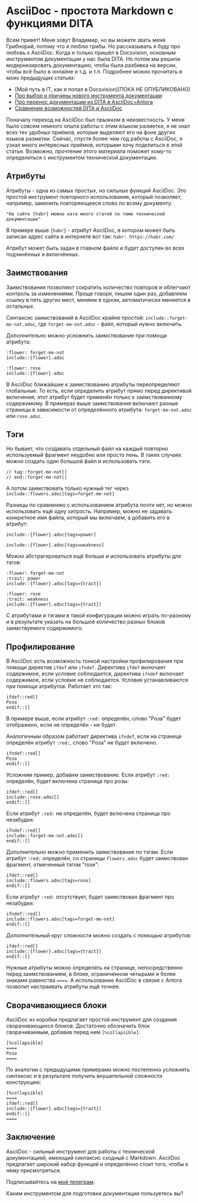 # AsciiDoc - простота Markdown с функциями DITA

Всем привет! Меня зовут Владимир, но вы можете звать меня Грибнорий, потому что я люблю грибы. Но рассказывать я буду про любовь к AsciiDoc. Когда я только пришёл в Docsvision, основным инструментом документации у нас была DITA. Но потом мы решили модернизировать документацию, чтобы была разбивка на версии, чтобы всё было в онлайне и т.д. и т.п. Подробнее можно прочитать в моих предыдущих статьях:

- [Мой путь в IT, как я попал в Docsvision](ПОКА НЕ ОПУБЛИКОВАНО)
- [Про выбор и причины нового инструмента документации](https://habr.com/ru/post/589457/)
- [Про перенос документации из DITA в AsciiDoc+Antora](https://habr.com/ru/post/592477/)
- [Сравнение возможностей DITA и AsciiDoc](https://habr.com/ru/post/657977/)

Поначалу переход на AsciiDoc был прыжком в неизвестность. У меня было совсем немного опыта работы с этим языком разметки, я не знал всех тех удобных приёмов, которые выделяют его на фоне других языков разметки. Сейчас, спустя более чем год работы с AsciiDoc, я узнал много интересных приёмов, которыми хочу поделиться в этой статье. Возможно, прочтение этого материала поможет кому-то определиться с инструментом технической документации.

## Атрибуты 

Атрибуты - одна из самых простых, но сильных функций AsciiDoc. 
Это простой инструмент повторного использования, который позволяет, например, заменить повторяющееся слово по всему документу:

`"На сайте {habr} можно нати много статей по теме технической документации"`

В примере выше `{habr}` - атрибут AsciiDoc, в котором может быть записан адрес сайта в интернете вот так: `habr: https://habr.com/`

Атрибут может быть задан в главном файле и будет доступен во всех подчинённых и включённых.

## Заимствования

Заимствования позволяют сократить количество повторов и облегчают контроль за изменениями. Проще говоря, пишем один раз, добавляем ссылку в пять других мест, меняем в одном, автоматически меняется в остальных. 

Синтаксис заимствований в AsciiDoc крайне простой: `include::forget-me-not.adoc`, где `forget-me-not.adoc` - файл, который нужно включить.

Дополнительно можно усложнить заимствование при помощи атрибута:

```
:flower: forget-me-not
include::{flower}.adoc
```

```
:flower: rose
include::{flower}.adoc
```

В AsciiDoc ближайшие к заимствованию атрибуты переопределяют глобальные. То есть, если определить атрибут прямо перед директивой включения, этот атрибут будет применён только к заимствованному содержимому.  В примерах выше заимствования включают разные страницы в зависимости от определённого атрибута: `forget-me-not.adoc` или `rose.adoc`.

## Тэги

Но бывает, что создавать отдельный файл на каждый повторно используемый фрагмент неудобно или просто лень. В таких случаях можно создать один большой файл и использовать тэги.

```
// tag::forget-me-not[]
// end::forget-me-not[]
```

А потом заимствовать только нужный тег через `include::flowers.adoc[tags=forget-me-not]`

Разницы по сравнению с использованием атрибута почти нет, но можно использовать ещё одну хитрость. Например, можно не задавать конкретное имя файла, который мы включаем, а добавить его в атрибут: 

```
include::{flower}.adoc[tags=power]

include::{flower}.adoc[tags=weakness]
```

Можно абстрагироваться ещё больше и использовать атрибуты для тэгов:

```
:flower: forget-me-not
:trait: power
include::{flower}.adoc[tags={trait}]

:flower: rose
:trait: weakness
include::{flower}.adoc[tags={trait}]
```

С атрибутами и тэгами в такой конфигурации можно играть по-разному и в результате указать на большое количество разных блоков заимствуемого содержимого.

## Профилирование

В AsciiDoc есть возможность тонкой настройки профилирования при помощи директив `ifdef` или `ifndef`. Директива `ifdef` включает содержимое, если условие соблюдается, директива `ifndef` включает содержимое, если условие не соблюдается. Условия устанавливаются при помощи атрибутов. Работает это так:

```
ifdef::red[]
Роза
endif::[]
```

В примере выше, если атрибут `:red:` определён, слово "Роза" будет отображено, если не определён - не будет.

Аналогичным образом работает директива `ifndef`, если на странице определён атрибут `:red:`, слово "Роза" не будет включено.

```
ifndef::red[]
Роза
endif::[]
```

Усложним пример, добавим заимствование. Если атрибут `:red:` определён, будет включена страница про розы:

```
ifdef::red[]
include::rose.adoc[]
endif::[]
```

Если атрибут `:red:` не определён, будет включена страница про незабудки:

```
ifndef::red[]
include::forget-me-not.adoc[]
endif::[]
```

Дополнительно можно применить заимствование по тэгам. Если атрибут `:red:` определён, со страницы `flowers.adoc` будет заимствован фрагмент, отмеченный тэгом "rose":

```
ifdef::red[]
include::flowers.adoc[tags=rose]
endif::[]
```

Если атрибут `:red:` отсутствует, будет заимствован фрагмент про незабудки:

```
ifndef::red[]
include::flowers.adoc[tags=forget-me-not]
endif::[]
```

Дополнительный круг сложности можно создать с помощью атрибутов:

```
ifdef::red[]
include::{flower}.adoc[tags={trait}]
endif::[]
```

Нужные атрибуты можно определять на странице, непосредственно перед заимствованием, в блоке, ограниченном четырьмя и более знаками равенства `====`. А использование AsciiDoc в связке с Antora позволит настраивать атрибуты ещё точнее.

## Сворачивающиеся блоки

AsciiDoc из коробки предлагает простой инструмент для создания сворачивающихся блоков. Достаточно обозначить блок сворачиваемым, добавив перед ним `[%collapsible]`.

```
[%collapsible]
====
Роза
====
```

По аналогии с предыдущими примерами можно постепенно усложнять синтаксис и в результате получить внушительной сложности конструкцию:

```
[%collapsible]
====
ifdef::red[]
include::{flower}.adoc[tags={trait}]
endif::[]
====
```

## Заключение

AsciiDoc - сильный инструмент для работы с технической документацией, имеющий синтаксис сходный с Markdown. AsciiDoc предлагает широкий набор функций и определённо стоит того, чтобы к нему присмотреться. 

Подписывайтесь на [мой телеграм](https://t.me/atgiwroc).

Каким инструментом для подготовки документации пользуетесь вы?

